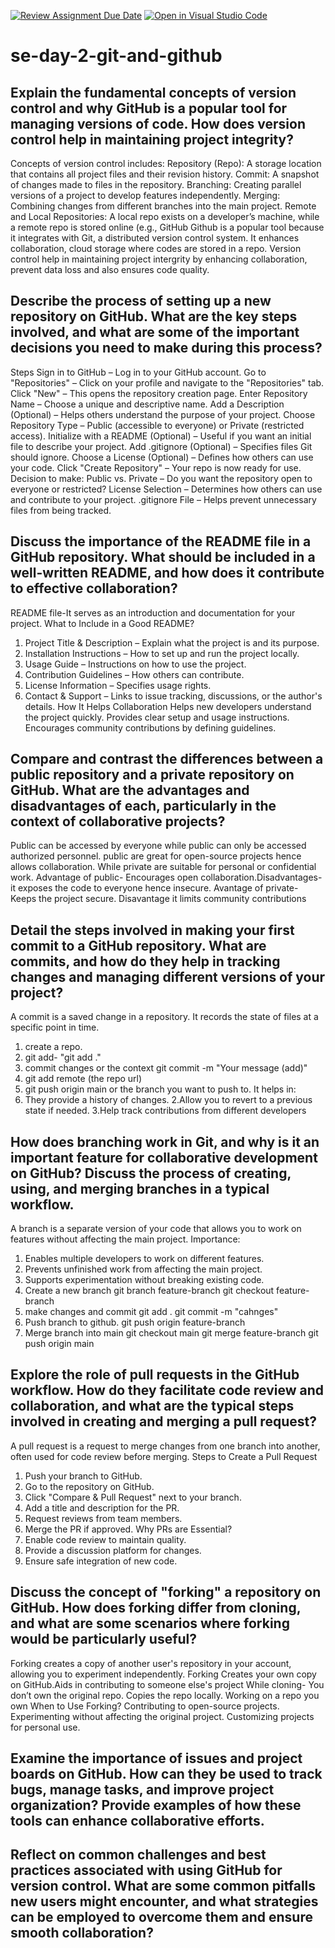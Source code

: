 [![Review Assignment Due Date](https://classroom.github.com/assets/deadline-readme-button-22041afd0340ce965d47ae6ef1cefeee28c7c493a6346c4f15d667ab976d596c.svg)](https://classroom.github.com/a/8wgCKhpZ)
[![Open in Visual Studio Code](https://classroom.github.com/assets/open-in-vscode-2e0aaae1b6195c2367325f4f02e2d04e9abb55f0b24a779b69b11b9e10269abc.svg)](https://classroom.github.com/online_ide?assignment_repo_id=18389711&assignment_repo_type=AssignmentRepo)
# se-day-2-git-and-github
## Explain the fundamental concepts of version control and why GitHub is a popular tool for managing versions of code. How does version control help in maintaining project integrity?
Concepts of version control includes:
Repository (Repo): A storage location that contains all project files and their revision history.
Commit: A snapshot of changes made to files in the repository.
Branching: Creating parallel versions of a project to develop features independently.
Merging: Combining changes from different branches into the main project.
Remote and Local Repositories: A local repo exists on a developer’s machine, while a remote repo is stored online (e.g., GitHub
Github is a popular tool because it integrates with Git, a distributed version control system. It enhances collaboration, cloud storage where codes are stored in a repo. Version control help in maintaining project intergrity by enhancing collaboration, prevent data loss and also ensures code quality.
## Describe the process of setting up a new repository on GitHub. What are the key steps involved, and what are some of the important decisions you need to make during this process?
Steps
Sign in to GitHub – Log in to your GitHub account.
Go to "Repositories" – Click on your profile and navigate to the "Repositories" tab.
Click "New" – This opens the repository creation page.
Enter Repository Name – Choose a unique and descriptive name.
Add a Description (Optional) – Helps others understand the purpose of your project.
Choose Repository Type – Public (accessible to everyone) or Private (restricted access).
Initialize with a README (Optional) – Useful if you want an initial file to describe your project.
Add .gitignore (Optional) – Specifies files Git should ignore.
Choose a License (Optional) – Defines how others can use your code.
Click "Create Repository" – Your repo is now ready for use.
Decision to make:
Public vs. Private – Do you want the repository open to everyone or restricted?
License Selection – Determines how others can use and contribute to your project.
.gitignore File – Helps prevent unnecessary files from being tracked.
## Discuss the importance of the README file in a GitHub repository. What should be included in a well-written README, and how does it contribute to effective collaboration?
README file-It serves as an introduction and documentation for your project.
What to Include in a Good README?
1. Project Title & Description – Explain what the project is and its purpose.
2. Installation Instructions – How to set up and run the project locally.
3. Usage Guide – Instructions on how to use the project.
4. Contribution Guidelines – How others can contribute.
5. License Information – Specifies usage rights.
6. Contact & Support – Links to issue tracking, discussions, or the author's details.
How It Helps Collaboration
Helps new developers understand the project quickly. Provides clear setup and usage instructions. Encourages community contributions by defining guidelines.

## Compare and contrast the differences between a public repository and a private repository on GitHub. What are the advantages and disadvantages of each, particularly in the context of collaborative projects?
Public can be accessed by everyone while public can only be accessed authorized personnel.
public are great for open-source projects hence allows collaboration. While private are suitable for personal or confidential work.
Advantage of public- Encourages open collaboration.Disadvantages- it exposes the code to everyone hence insecure.
Avantage of private- Keeps the project secure. Disavantage it limits community contributions
## Detail the steps involved in making your first commit to a GitHub repository. What are commits, and how do they help in tracking changes and managing different versions of your project?
A commit is a saved change in a repository. It records the state of files at a specific point in time.
1. create a repo.
2. git add- "git add ."
3. commit changes or the context git commit -m "Your message (add)"
4. git add remote (the repo url)
5. git push origin main or the branch you want to push to.
It helps in:
 1. They provide a history of changes.
 2.Allow you to revert to a previous state if needed.
 3.Help track contributions from different developers
## How does branching work in Git, and why is it an important feature for collaborative development on GitHub? Discuss the process of creating, using, and merging branches in a typical workflow.
A branch is a separate version of your code that allows you to work on features without affecting the main project.
Importance:
1. Enables multiple developers to work on different features.
2. Prevents unfinished work from affecting the main project.
3. Supports experimentation without breaking existing code.
1. Create a new branch
git branch feature-branch
git checkout feature-branch
2. make changes and commit git add . git commit -m "cahnges"
3. Push branch to github.  git push origin feature-branch
4. Merge branch into main
git checkout main
git merge feature-branch
git push origin main

## Explore the role of pull requests in the GitHub workflow. How do they facilitate code review and collaboration, and what are the typical steps involved in creating and merging a pull request?
A pull request is a request to merge changes from one branch into another, often used for code review before merging.
Steps to Create a Pull Request
1. Push your branch to GitHub.
2. Go to the repository on GitHub.
3. Click "Compare & Pull Request" next to your branch.
4. Add a title and description for the PR.
5. Request reviews from team members.
6. Merge the PR if approved.
Why PRs are Essential?
1. Enable code review to maintain quality.
2. Provide a discussion platform for changes.
3. Ensure safe integration of new code.
## Discuss the concept of "forking" a repository on GitHub. How does forking differ from cloning, and what are some scenarios where forking would be particularly useful?
Forking creates a copy of another user's repository in your account, allowing you to experiment independently.
Forking	Creates your own copy on GitHub.Aids in contributing to someone else's project
While cloning- You don’t own the original repo. Copies the repo locally.	Working on a repo you own
When to Use Forking?
Contributing to open-source projects.
Experimenting without affecting the original project.
Customizing projects for personal use.
## Examine the importance of issues and project boards on GitHub. How can they be used to track bugs, manage tasks, and improve project organization? Provide examples of how these tools can enhance collaborative efforts.

## Reflect on common challenges and best practices associated with using GitHub for version control. What are some common pitfalls new users might encounter, and what strategies can be employed to overcome them and ensure smooth collaboration?
